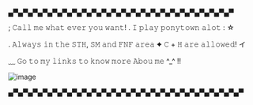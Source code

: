 ▄▀▄▀▄▀▄▀▄▀▄▀▄▀▄▀▄▀▄▀▄▀▄▀▄▀▄▀▄▀▄▀▄▀▄▀▄▀▄▀▄▀▄▀▄▀

; 𝙲𝚊𝚕𝚕 𝚖𝚎 𝚠𝚑𝚊𝚝 𝚎𝚟𝚎𝚛 𝚢𝚘𝚞 𝚠𝚊𝚗𝚝! . 𝙸 𝚙𝚕𝚊𝚢 𝚙𝚘𝚗𝚢𝚝𝚘𝚠𝚗 𝚊𝚕𝚘𝚝 : ☆
 
. 𝙰𝚕𝚠𝚊𝚢𝚜 𝚒𝚗 𝚝𝚑𝚎 𝚂𝚃𝙷, 𝚂𝙼 𝚊𝚗𝚍 𝙵𝙽𝙵 𝚊𝚛𝚎𝚊 ✦ 𝙲 + 𝙷 𝚊𝚛𝚎 𝚊𝚕𝚕𝚘𝚠𝚎𝚍! イ 

﹏ 𝙶𝚘 𝚝𝚘 𝚖𝚢 𝚕𝚒𝚗𝚔𝚜 𝚝𝚘 𝚔𝚗𝚘𝚠 𝚖𝚘𝚛𝚎 𝙰𝚋𝚘𝚞 𝚖𝚎 ^_^ !!

![image](https://github.com/Flamesiii/Flamesiii/assets/134642966/5a1335b5-4b0f-4038-9b88-05bb80fcb5e8)



▄▀▄▀▄▀▄▀▄▀▄▀▄▀▄▀▄▀▄▀▄▀▄▀▄▀▄▀▄▀▄▀▄▀▄▀▄▀▄▀▄▀▄▀▄▀▄▀


<!---
Flamesiii/Flamesiii is a ✨ special ✨ repository because its `README.md` (this file) appears on your GitHub profile.
You can click the Preview link to take a look at your changes.
--->
